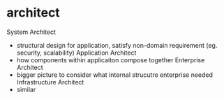 # architect
System Architect
- structural design for application, satisfy non-domain requirement (eg. security, scalability)
Application Architect
- how components within applicaiton compose together
Enterprise Architect
- bigger picture to consider what internal strucutre enterprise needed 
Infrastructure Architect
- similar
















